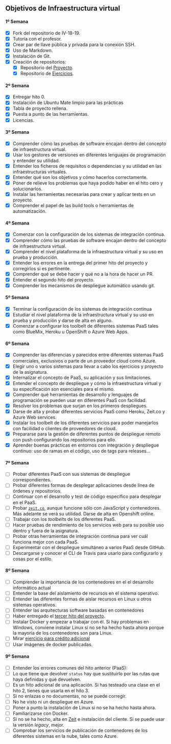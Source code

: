 ## Objetivos de Infraestructura virtual

#### 1º Semana

- [x] Fork del repositorio de IV-18-19.
- [x] Tutoría con el profesor.
- [x] Crear par de llave pública y privada para la conexión SSH.
- [x] Uso de Markdown.
- [x] Instalación de Git.
- [x] Creación de repositorios:
	- [x] Repositorio del [Proyecto](https://github.com/maikeltoledo/IV-18-19-Proyecto).
	- [x] Repositorio de [Ejercicios](https://github.com/maikeltoledo/IV-18-19-Ejercicios).

#### 2º Semana
- [x] Entregar hito 0.
- [x] Instalación de Ubuntu Mate limpio para las prácticas
- [x] Tabla de proyecto rellena.
- [x] Puesta a punto de las herramientas.
- [x] Licencias.

#### 3º Semana
- [x] Comprender cómo las pruebas de software encajan dentro del concepto de infraestructura virtual.
- [x] Usar los gestores de versiones en diferentes lenguajes de programación y entender su utilidad.
- [x] Entender los ficheros de requisitos o dependencias y su utilidad en las infraestructuras virtuales.
- [x] Entender qué son los objetivos y cómo hacerlos correctamente.
- [x] Poner de relieve los problemas que haya podido haber en el hito cero y solucionarlos.
- [x] Instalar las herramientas necesarias para crear y aplicar tests en un proyecto.
- [x] Comprender el papel de las build tools o herramientas de automatización.

#### 4º Semana

- [x] Comenzar con la configuración de los sistemas de integración continua.
- [x] Comprender cómo las pruebas de software encajan dentro del concepto de infraestructura virtual.
- [x] Comprender el nivel plataforma de la infraestructura virtual y su uso en prueba y producción.
- [x] Entender los errores en la entrega del primer hito del proyecto y corregirlos si es pertinente.
- [x] Comprender qué se debe hacer y qué no a la hora de hacer un PR.
- [x] Entender el segundo hito del proyecto.
- [x] Comprender los mecanismos de despliegue automático usando git.

#### 5º Semana

- [x] Terminar la configuración de los sistemas de integración continua
- [x] Estudiar el nivel plataforma de la infraestructura virtual y su uso en prueba y producción y darse de alta en alguno.
- [x] Comenzar a configurar los toolbelt de diferentes sistemas PaaS tales como BlueMix, Heroku u OpenShift o Azure Web Apps.

#### 6º Semana
- [x] Comprender las diferencias y parecidos entre diferentes sistemas PaaS comerciales, exclusivos o parte de un proveedor cloud como Azure.
- [x] Elegir uno o varios sistemas para llevar a cabo los ejercicios y proyecto de la asignatura.
- [x] Internalizar el concepto de PaaS, su aplicación y sus limitaciones.
- [x] Entender el concepto de despliegue y cómo la infraestructura virtual y su especificación son esenciales para el mismo.
- [x] Comprender qué herramientas de desarrollo y lenguajes de programación se pueden usar en diferentes PaaS con facilidad.
- [x] Resolver los problemas que surjan en los primeros despliegues.
- [x] Darse de alta y probar diferentes servicios PaaS como Heroku, Zeit.co y Azure Web services.
- [x] Instalar los toolbelt de los diferentes servicios para poder manejarlos con facilidad o clientes de proveedores de cloud.
- [x] Prepararse para la gestión de diferentes puntos de despliegue remoto con push configurando los repositorios para ello.
- [x] Aprender buenas prácticas en entornos con integración y despliegue continuo: uso de ramas en el código, uso de tags para releases...

#### 7º Semana

* [ ] Probar diferentes PaaS con sus sistemas de despliegue correspondientes.
* [ ] Probar diferentes formas de desplegar aplicaciones desde línea de órdenes y repositorios.
* [ ] Continuar con el desarrollo y test de código específico para desplegar en el PaaS.
* [ ] Probar [`zeit.co`](https://zeit.co), aunque funcione sólo con
   JavaScript y contenedores. Más adelante se verá su utilidad. Darse de alta en Openshift online.
* [ ] Trabajar con los *toolbelts* de los diferentes PaaS.
* [ ] Hacer pruebas de rendimiento de los servicios web para su posible uso dentro y fuera de la asignatura.
* [ ] Probar otras herramientas de integración continua para ver cuál funciona mejor con cada PaaS.
* [ ] Experimentar con el despliegue simultáneo a varios PaaS desde GitHub.
* [ ] Descargarse y conocer el CLI de Travis para usarlo para configurarlo y cosas por el estilo.

#### 8º Semana

* [ ] Comprender la importancia de los contenedores en el el desarrollo informático actual
* [ ] Entender la base del aislamiento de recursos en el sistema operativo.
* [ ] Entender las diferentes formas de aislar recursos en Linux u otros sistemas operativos.
* [ ] Entender las arquitecturas software basadas en contenedores
* [ ] Haber entregado el [tercer hito del proyecto](https://jj.github.io/IV/documentos/proyecto/3.PaaS).
* [ ] Instalar Docker y empezar a trabajar con él. Si hay problemas en Windows, conviene instalar Linux si no se ha hecho hasta ahora porque la mayoría de los contenedores son para Linux.
* [ ] Mirar [ejercicio para crédito adicional](https://jj.github.io/IV/documentos/proyecto/3.5.tests)
* [ ] Usar imágenes de docker publicadas.

#### 9º Semana

* [ ] Entender los errores comunes del hito anterior (PaaS):
* [ ] Lo que tiene que devolver `status` hay que sustituirlo por las rutas que haya definidas y qué devuelven.
* [ ] Es un hito adicional de una aplicación. Si has testeado una clase en el hito 2, tienes que usarla en el hito 3.
* [ ] Si no enlazas o no documentas, no se puede corregir.
* [ ] No he visto ni un despliegue en Azure.
* [ ] Poner a punto la instalación de Linux si no se ha hecho hasta ahora.
* [ ] Familiarizarse con Docker.
* [ ] Si no se ha hecho, alta en [Zeit](https://zeit.co) e instalación del cliente. Si se puede usar la versión *legacy*, mejor.
* [ ] Comprobar los servicios de publicación de contenedores de los
   diferentes sistemas en la nube, tales como Azure.